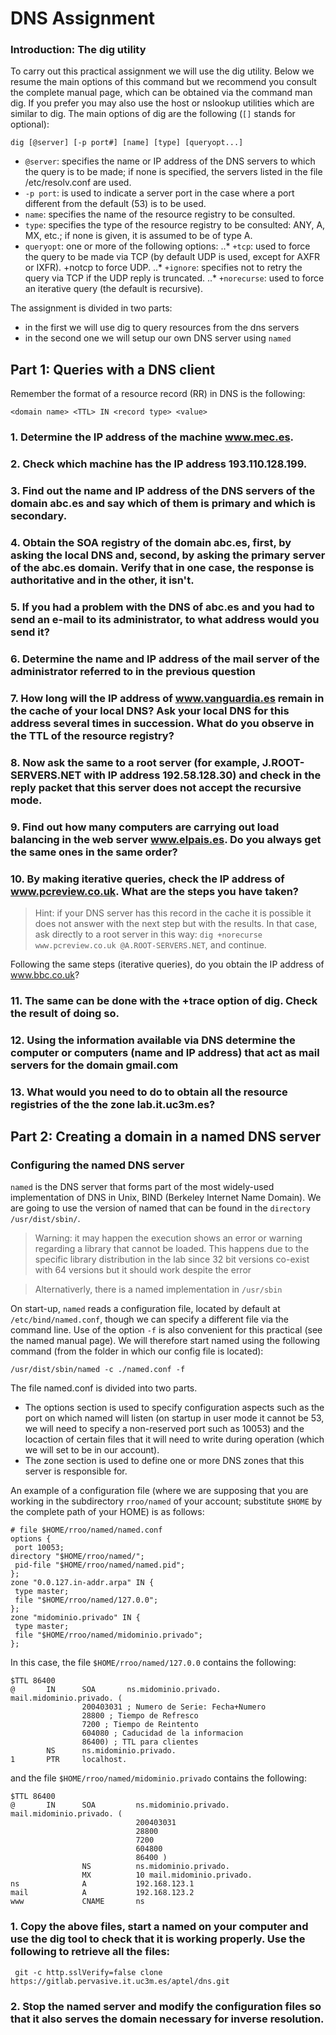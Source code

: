 # DNS Assignment 

### Introduction: The dig utility
To carry out this practical assignment we will use the dig utility. Below we resume the main options of
this command but we recommend you consult the complete manual page, which can be obtained via the
command man dig. If you prefer you may also use the host or nslookup utilities which are similar to dig.
The main options of dig are the following  (`[]` stands for optional):
```
dig [@server] [-p port#] [name] [type] [queryopt...] 
```
* `@server`:  specifies the name or IP address of the DNS servers to which the query is to be made; if none is specified, the servers listed in the file /etc/resolv.conf are used. 
* `-p port`: is used to indicate a server port in the case where a port different from the default (53) is to be used. 
* `name`:  specifies the name of the resource registry to be consulted. 
* `type`: specifies the type of the resource registry to be consulted: ANY, A, MX, etc.; if none is given, it is assumed to be of type A. 
* `queryopt`:  one or more of the following options:
..* `+tcp`: used to force the query to be made via TCP (by default UDP is used, except for AXFR or IXFR).  +notcp to force UDP. 
..* `+ignore`:  specifies not to retry the query via TCP if the UDP reply is truncated. 
..* `+norecurse`: used to force an iterative query (the default is recursive). 

The assignment is divided in two parts:
* in the first we will use dig to query resources from the dns servers
* in the second one we will setup our own DNS server using `named`

## Part 1: Queries with a DNS client

Remember the format of a resource record (RR) in DNS is the following:

```
<domain name> <TTL> IN <record type> <value> 
```

### 1. Determine the IP address of the machine www.mec.es. 

### 2. Check which machine has the IP address 193.110.128.199. 

### 3. Find out the name and IP address of the DNS servers of the domain abc.es and say which of them is primary and which is secondary. 

### 4. Obtain the SOA registry of the domain abc.es, first, by asking the local DNS and, second, by asking the primary server of the abc.es domain. Verify that in one case, the response is authoritative and in the other, it isn't. 

### 5. If you had a problem with the DNS of abc.es and you had to send an e-mail to its administrator, to what address would you send it? 

### 6. Determine the name and IP address of the mail server of the administrator referred to in the previous question

### 7. How long will the IP address of www.vanguardia.es remain in the cache of your local DNS? Ask your local DNS for this address several times in succession. What do you observe in the TTL of the resource registry? 

### 8. Now ask the same to a root server (for example, J.ROOT-SERVERS.NET with IP address 192.58.128.30) and check in the reply packet that this server does not accept the recursive mode. 

### 9. Find out how many computers are carrying out load balancing in the web server www.elpais.es. Do you always get the same ones in the same order? 

### 10. By making iterative queries, check the IP address of www.pcreview.co.uk. What are the steps you have taken? 

> Hint: if your DNS server has this record in the cache it is possible it does not answer with the next step but with the results. In that case, ask directly to a root server in this way: `dig +norecurse www.pcreview.co.uk @A.ROOT-SERVERS.NET`, and continue. 

Following the same steps (iterative queries), do you obtain the IP address of www.bbc.co.uk? 


### 11. The same can be done with the +trace option of dig. Check the result of doing so. 

### 12. Using the information available via DNS determine the computer or computers (name and IP address) that act as mail servers for the domain gmail.com

### 13. What would you need to do to obtain all the resource registries of the the zone lab.it.uc3m.es? 

## Part 2: Creating a domain in a named DNS server 

### Configuring the named DNS server

`named`  is the DNS server that forms part of the most widely-used implementation of DNS in Unix, BIND
(Berkeley Internet Name Domain). We are going to use the version of named that can be found in the
`directory /usr/dist/sbin/`.

> Warning: it may happen the execution shows an error or warning regarding a library that cannot be loaded. This happens due to the specific library distribution in the lab since 32 bit versions co-exist with 64 versions but it should work despite the error

> Alternativerly, there is a named implementation in `/usr/sbin`

On start-up, `named`  reads a configuration file, located by default at `/etc/bind/named.conf`, though we can specify a different file via the command line. Use of the option `-f` is also convenient for this practical (see
the named manual page). We will therefore start named using the following command (from the folder  in which our config file is located): 

```
/usr/dist/sbin/named -c ./named.conf -f
```

The file named.conf is divided into two parts. 

* The options section is used to specify configuration aspects such as the port on which named will listen
(on startup in user mode it cannot be 53, we will need to specify a non-reserved port such as 10053)
and the locaction of certain files that it will need to write during operation (which we will set to be in our
account). 
* The zone section is used to define one or more DNS zones that this server is responsible for.

An example of a configuration file (where we are supposing that you are working in the subdirectory `rroo/named` of your account; substitute `$HOME` by the complete path of your HOME) is as follows: 

```
# file $HOME/rroo/named/named.conf
options {
 port 10053;
directory "$HOME/rroo/named/";
 pid-file "$HOME/rroo/named/named.pid";
};
zone "0.0.127.in-addr.arpa" IN {
 type master;
 file "$HOME/rroo/named/127.0.0";
};
zone "midominio.privado" IN {
 type master;
 file "$HOME/rroo/named/midominio.privado";
};
```
In this case, the file `$HOME/rroo/named/127.0.0` contains the following: 

```
$TTL 86400
@       IN      SOA       ns.midominio.privado.       mail.midominio.privado. (
                200403031 ; Numero de Serie: Fecha+Numero
                28800 ; Tiempo de Refresco
                7200 ; Tiempo de Reintento
                604080 ; Caducidad de la informacion
                86400) ; TTL para clientes
        NS      ns.midominio.privado.
1       PTR     localhost.

```

and the file `$HOME/rroo/named/midominio.privado` contains the following: 
```
$TTL 86400
@       IN      SOA         ns.midominio.privado.       mail.midominio.privado. (
                            200403031
                            28800
                            7200
                            604800
                            86400 )
                NS          ns.midominio.privado.
                MX          10 mail.midominio.privado.
ns              A           192.168.123.1
mail            A           192.168.123.2
www             CNAME       ns
```
### 1. Copy the above files, start a named on your computer and use the dig tool to check that it is working properly. Use the following to retrieve all the files:
```
 git -c http.sslVerify=false clone https://gitlab.pervasive.it.uc3m.es/aptel/dns.git
```
### 2. Stop the named server and modify the configuration files so that it also serves the domain necessary for inverse resolution. 